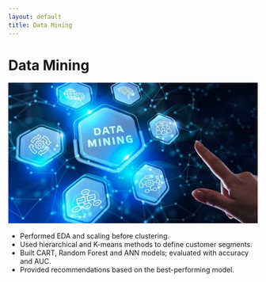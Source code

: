 ```yaml
---
layout: default
title: Data Mining
---
```


# Data Mining

![Customer clusters](../assets/img/datamining.jpeg)

- Performed EDA and scaling before clustering.
- Used hierarchical and K-means methods to define customer segments.
- Built CART, Random Forest and ANN models; evaluated with accuracy and AUC.
- Provided recommendations based on the best-performing model.
  
